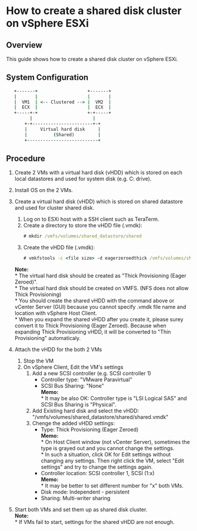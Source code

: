 # How to create a shared disk cluster on vSphere ESXi

## Overview
This guide shows how to create a shared disk cluster on vSphere ESXi.

## System Configuration
```bat
   +-------+                   +-------+
   |       |                   |       |
   |  VM1  | <-- Clustered --> |  VM2  |
   |  ECX  |                   |  ECX  |
   +-----+-+                   +-+-----+
         |                       |
       +-+-----------------------+-+
       |     Virtual hard disk     |
       |          (Shared)         |
       +---------------------------+
```
## Procedure
1. Create 2 VMs with a virtual hard disk (vHDD) which is stored on each local datastores and used for system disk (e.g. C: drive).
1. Install OS on the 2 VMs.
1. Create a virtual hard disk (vHDD) which is stored on shared datastore and used for cluster shared disk.
	1. Log on to ESXi host with a SSH client such as TeraTerm.
	1. Create a directory to store the vHDD file (.vmdk):  
		```bat
		# mkdir /vmfs/volumes/shared_datastore/shared
		```
	1. Create the vHDD file (.vmdk):  
		```bat
		# vmkfstools -c <file size> -d eagerzeroedthick /vmfs/volumes/shared_datastore/shared/shared.vmdk
		```  
    **Note:**  
      \* The virtual hard disk should be created as "Thick Provisioning (Eager Zeroed)".  
	  \* The virtual hard disk should be created on VMFS. (NFS does not allow Thick Provisioning)  
	  \* You should create the shared vHDD with the command above or vCenter Server (GUI) because you cannot specify .vmdk file name and location with vSphere Host Client.  
	  \* When you expand the shared vHDD after you create it, please surey convert it to Thick Provisioning (Eager Zeroed). Because when expanding Thick Provisioning vHDD, it will be converted to "Thin Provisioning" automaticaly.  

1. Attach the vHDD for the both 2 VMs
	1. Stop the VM
	1. On vSphere Client, Edit the VM's settings
		1. Add a new  SCSI controller (e.g. SCSI controller 1)
			- Controller type: "VMware Paravirtual"
			- SCSI Bus Sharing: "None"  
    **Memo:**  
    \* It may be also OK: Controller type is "LSI Logical SAS" and SCSI Bus Sharing is "Physical".
		1. Add Existing hard disk and select the vHDD:  
			"/vmfs/volumes/shared_datastore/shared/shared.vmdk"
		1. Chenge the added vHDD settings:
			- Type: Thick Provisioning (Eager Zeroed)  
      **Memo:**  
      \* On Host Client window (not vCenter Server), sometimes the type is grayed out and you cannot change the settings.  
      \* In such a situation, click OK for Edit settings without changing any settings. Then right click the VM, select "Edit settings" and try to change the settings again.
			- Controller location: SCSI controller 1, SCSI (1:x)  
      **Memo:**  
       \* It may be better to set different number for "x" both VMs.
			- Disk mode: Independent - persistent
			- Sharing: Multi-writer sharing
1. Start both VMs and set them up as shared disk cluster.  
	**Note:**  
  \* If VMs fail to start, settings for the shared vHDD are not enough.
